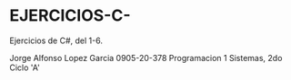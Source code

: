 # EJERCICIOS-C-
Ejercicios de C#, del 1-6.

Jorge Alfonso Lopez Garcia
0905-20-378
Programacion 1
Sistemas, 2do Ciclo 'A'

